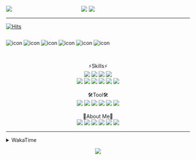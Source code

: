 
  
<p align="center">
<img src="https://capsule-render.vercel.app/api?type=Waving&color=timeGradient&height=300&section=header&text=Backend%20Developer&fontSize=90&fontAlignY=30&desc=It's%20My%20World!&descSize=40"/>

<img src="http://mazassumnida.wtf/api/v2/generate_badge?boj=keinetwork" style="float: left;  width: 40%; max-height=100%;"/>
<img src="https://github-readme-stats.vercel.app/api?username=keinetwork&hide=stars&count_private=true&show_icons=true&theme=radical&bg_color=DEG,7F7FD5,86A8E7,91eae4&title_color=fff&text_color=fff" style="float: right;  width: 55%; max-height=100%;"/>
</p>

<!--![Top Langs](https://github-readme-stats.vercel.app/api/top-langs/?username=keinetwork)-->
<!--![김영석's wakatime stats](https://github-readme-stats.vercel.app/api/wakatime?username=keinetwork)-->
---
[![Hits](https://hits.seeyoufarm.com/api/count/incr/badge.svg?url=https%3A%2F%2Fgithub.com%2Fkeinetwork%2Fkeinetwork&count_bg=%2379C83D&title_bg=%23555555&icon=&icon_color=%23E7E7E7&title=hits&edge_flat=false)](https://hits.seeyoufarm.com)

<div style="display: flex; align-items: flex-start;">
<p align="center">
<img src="https://techstack-generator.vercel.app/java-icon.svg" alt="icon" width="65" height="65" />
<img src="https://techstack-generator.vercel.app/js-icon.svg" alt="icon" width="65" height="65" />
<img src="https://techstack-generator.vercel.app/github-icon.svg" alt="icon" width="65" height="65" />
<img src="https://techstack-generator.vercel.app/mysql-icon.svg" alt="icon" width="65" height="65" />
<img src="https://techstack-generator.vercel.app/python-icon.svg" alt="icon" width="65" height="65" />
<img src="https://techstack-generator.vercel.app/prettier-icon.svg" alt="icon" width="65" height="65" />
</p>
</div>

<p align="center">
<br>⚡Skills⚡<br>
<img src="https://img.shields.io/badge/Java-007396?style=flat-square&logo=Java&logoColor=white" />
<img src="https://img.shields.io/badge/Spring-6DB33F?style=flat-square&logo=Spring&logoColor=white" />
<img src="https://img.shields.io/badge/Spring Boot-6DB33F?style=flat-square&logo=SpringBoot&logoColor=white" />
<img src="https://img.shields.io/badge/Python-3776AB?style=flat-square&logo=Python&logoColor=white" /><br>
<img src="https://img.shields.io/badge/Mysql-4479A1?style=flat-square&logo=Mysql&logoColor=white" />
<img src="https://img.shields.io/badge/MariaDB-003545?style=flat-square&logo=MariaDB&logoColor=white" />
<img src="https://img.shields.io/badge/Oracle-F80000?style=flat-square&logo=Oracle&logoColor=white" />
<img src="https://img.shields.io/badge/HTML5-E34F26?style=flat-square&logo=HTML5&logoColor=white" />
<img src="https://img.shields.io/badge/CSS3-1572B6?style=flat-square&logo=CSS3&logoColor=white" />
<img src="https://img.shields.io/badge/Javascript-F7DF1E?style=flat-square&logo=Javascript&logoColor=black" />
<br><br>🛠️Tool🛠️ <br>
<img src="https://img.shields.io/badge/Git-F05032?style=flat-square&logo=Git&logoColor=white" />
<img src="https://img.shields.io/badge/Github-181717?style=flat-square&logo=Github&logoColor=white" />
<img src="https://img.shields.io/badge/Eclipse-2C2255?style=flat-square&logo=Eclipse&logoColor=white" />
<img src="https://img.shields.io/badge/IntelliJ IDEA-000000?style=flat-square&logo=IntelliJIDEA&logoColor=white" />
<img src="https://img.shields.io/badge/Visual Studio Code-007ACC?style=flat-square&logo=VisualStudioCode&logoColor=white" />
<img src="https://img.shields.io/badge/Slack-4A154B?style=flat-square&logo=Slack&logoColor=white" />
<br><br>🥳About Me🥳<br>
<img src="https://img.shields.io/badge/Gmail-EA4335?style=flat-square&logo=Gmail&logoColor=white" />
<img src="https://img.shields.io/badge/KakaoTalk-FFCD00?style=flat-square&logo=KakaoTalk&logoColor=white" />
<img src="https://img.shields.io/badge/Telegram-26A5E4?style=flat-square&logo=Telegram&logoColor=white" />
<img src="https://img.shields.io/badge/Velog-20C997?style=flat-square&logo=Velog&logoColor=white" />
<img src="https://img.shields.io/badge/Notion-000000?style=flat-square&logo=Notion&logoColor=white" />
<img src="https://img.shields.io/badge/Instagram-E4405F?style=flat-square&logo=Instagram&logoColor=white" />
</p>

---

<details>
<summary>WakaTime</summary>
<div markdown="1">

<!--START_SECTION:waka-->
![Code Time](http://img.shields.io/badge/Code%20Time-359%20hrs%2034%20mins-blue)

![Profile Views](http://img.shields.io/badge/Profile%20Views-6-blue)

**저는 아침형 인간이에요. 🐤** 

```text
🌞 아침         60 commits     ████░░░░░░░░░░░░░░░░░░░░░   17.65% 
🌆 낮　         138 commits    ██████████░░░░░░░░░░░░░░░   40.59% 
🌃 저녁         134 commits    █████████░░░░░░░░░░░░░░░░   39.41% 
🌙 밤　         8 commits      ░░░░░░░░░░░░░░░░░░░░░░░░░   2.35%

```
📅 **제가 가장 생산적인 날은 금요일이에요.** 

```text
월요일          51 commits     ███░░░░░░░░░░░░░░░░░░░░░░   15.0% 
화요일          64 commits     ████░░░░░░░░░░░░░░░░░░░░░   18.82% 
수요일          47 commits     ███░░░░░░░░░░░░░░░░░░░░░░   13.82% 
목요일          34 commits     ██░░░░░░░░░░░░░░░░░░░░░░░   10.0% 
금요일          78 commits     █████░░░░░░░░░░░░░░░░░░░░   22.94% 
토요일          18 commits     █░░░░░░░░░░░░░░░░░░░░░░░░   5.29% 
일요일          48 commits     ███░░░░░░░░░░░░░░░░░░░░░░   14.12%

```


📊 **저는 이번주를 이렇게 시간을 보냈어요.** 

```text
⌚︎ Timezone: Asia/Seoul

💬 프로그래밍 언어들: 
Java                     26 hrs 43 mins      █████████████████░░░░░░░░   68.9% 
XML                      2 hrs 4 mins        █░░░░░░░░░░░░░░░░░░░░░░░░   5.34% 
YAML                     1 hr 53 mins        █░░░░░░░░░░░░░░░░░░░░░░░░   4.89% 
JavaScript               1 hr 38 mins        █░░░░░░░░░░░░░░░░░░░░░░░░   4.24% 
HTML                     1 hr 33 mins        █░░░░░░░░░░░░░░░░░░░░░░░░   4.0%

🔥 에디터들: 
IntelliJ                 26 hrs 55 mins      █████████████████░░░░░░░░   69.41% 
VS Code                  11 hrs 32 mins      ███████░░░░░░░░░░░░░░░░░░   29.74% 
Eclipse                  19 mins             ░░░░░░░░░░░░░░░░░░░░░░░░░   0.85%

🐱‍💻 프로젝트들: 
fastcampus               18 hrs 18 mins      ███████████░░░░░░░░░░░░░░   47.18% 
MINI-88-BE               10 hrs 28 mins      ██████░░░░░░░░░░░░░░░░░░░   27.0% 
TIL                      6 hrs 2 mins        ████░░░░░░░░░░░░░░░░░░░░░   15.56% 
BE-eight                 1 hr 30 mins        █░░░░░░░░░░░░░░░░░░░░░░░░   3.89% 
okreact                  1 hr 28 mins        █░░░░░░░░░░░░░░░░░░░░░░░░   3.8%

💻 운영 체제들: 
Windows                  38 hrs 47 mins      █████████████████████████   100.0%

```

**저는 주로 Java 언어를 사용해요.** 

```text
Java                     4 repos             █████████████████████████   100.0%

```


**타임라인**

![Chart not found](https://raw.githubusercontent.com/keinetwork/keinetwork/main/charts/bar_graph.png) 


 Last Updated on 27/08/2022 18:46:49 UTC
<!--END_SECTION:waka-->
</div>
</details>
<p align="center">
<img src="https://capsule-render.vercel.app/api?section=footer&type=waving&color=timeGradient" />
</p>
